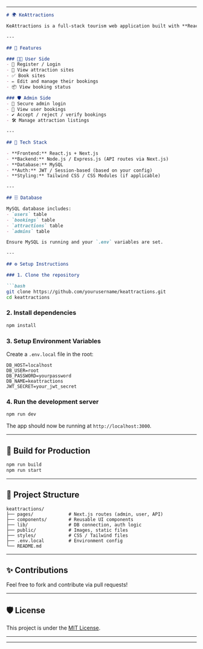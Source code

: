 

---

```markdown
# 🌍 KeAttractions

KeAttractions is a full-stack tourism web application built with **React.js** and **Next.js**, connected to a **MySQL** database. It allows users to explore and book attraction sites across Kenya, while admins verify and manage bookings.

---

## 📌 Features

### 🧑‍💼 User Side
- 📝 Register / Login
- 📍 View attraction sites
- ✅ Book sites
- ✏️ Edit and manage their bookings
- 📦 View booking status

### 🛡️ Admin Side
- 🔐 Secure admin login
- 🧾 View user bookings
- ✔️ Accept / reject / verify bookings
- 🛠️ Manage attraction listings

---

## 🧱 Tech Stack

- **Frontend:** React.js + Next.js
- **Backend:** Node.js / Express.js (API routes via Next.js)
- **Database:** MySQL
- **Auth:** JWT / Session-based (based on your config)
- **Styling:** Tailwind CSS / CSS Modules (if applicable)

---

## 🗄️ Database

MySQL database includes:
- `users` table
- `bookings` table
- `attractions` table
- `admins` table

Ensure MySQL is running and your `.env` variables are set.

---

## ⚙️ Setup Instructions

### 1. Clone the repository

```bash
git clone https://github.com/yourusername/keattractions.git
cd keattractions
```

### 2. Install dependencies

```bash
npm install
```

### 3. Setup Environment Variables

Create a `.env.local` file in the root:

```env
DB_HOST=localhost
DB_USER=root
DB_PASSWORD=yourpassword
DB_NAME=keattractions
JWT_SECRET=your_jwt_secret
```

### 4. Run the development server

```bash
npm run dev
```

The app should now be running at `http://localhost:3000`.

---

## 🚀 Build for Production

```bash
npm run build
npm run start
```

---

## 📁 Project Structure

```
keattractions/
├── pages/             # Next.js routes (admin, user, API)
├── components/        # Reusable UI components
├── lib/               # DB connection, auth logic
├── public/            # Images, static files
├── styles/            # CSS / Tailwind files
├── .env.local         # Environment config
└── README.md
```

---

## ✨ Contributions

Feel free to fork and contribute via pull requests!

---

## 🛡️ License

This project is under the [MIT License](LICENSE).

---

---
